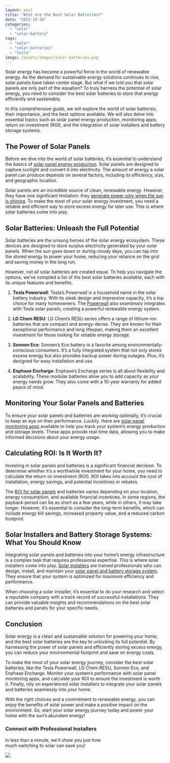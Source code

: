 ```yaml
---
layout: post
title: "What are the Best Solar Batteries?"
date: "2023-10-24"
categories: 
  - "solar"
  - "solar-battery"
tags: 
  - "solar"
  - "solar-batteries"
  - "tesla"
image: /assets/images/solar-batteries.png
---
```


Solar energy has become a powerful force in the world of renewable energy. As the demand for sustainable energy solutions continues to rise, solar panels have taken center stage. But what if we told you that solar panels are only part of the equation? To truly harness the potential of solar energy, you need to consider the best solar batteries to store that energy efficiently and sustainably.

In this comprehensive guide, we will explore the world of solar batteries, their importance, and the best options available. We will also delve into essential topics such as solar panel energy production, monitoring apps, return on investment (ROI), and the integration of solar installers and battery storage systems.

## The Power of Solar Panels

Before we dive into the world of solar batteries, it’s essential to understand the basics of [solar panel energy production](/how-much-energy-does-solar-panel-produce/). Solar panels are designed to capture sunlight and convert it into electricity. The amount of energy a solar panel can produce depends on several factors, including its efficiency, size, and geographic location.

Solar panels are an incredible source of clean, renewable energy. However, they have one significant limitation: they [generate power only when the sun is shining](/do-solar-panels-work-in-winter/). To make the most of your solar energy investment, you need a reliable and efficient way to store excess energy for later use. This is where solar batteries come into play.

## Solar Batteries: Unleash the Full Potential

Solar batteries are the unsung heroes of the solar energy ecosystem. These devices are designed to store surplus electricity generated by your solar panels. When the sun goes down or during cloudy days, you can tap into the stored energy to power your home, reducing your reliance on the grid and saving money in the long run.

However, not all solar batteries are created equal. To help you navigate the options, we’ve compiled a list of the best solar batteries available, each with its unique features and benefits.

1. **Tesla Powerwall**: Tesla’s Powerwall is a household name in the solar battery industry. With its sleek design and impressive capacity, it’s a top choice for many homeowners. The [Powerwall](https://www.tesla.com/powerwall) also seamlessly integrates with Tesla solar panels, creating a powerful renewable energy system.

3. **LG Chem RESU**: LG Chem’s RESU series offers a range of lithium-ion batteries that are compact and energy-dense. They are known for their exceptional performance and long lifespan, making them an excellent investment for those looking for reliable energy storage.

5. **Sonnen Eco**: Sonnen’s Eco battery is a favorite among environmentally-conscious consumers. It’s a fully integrated system that not only stores excess energy but also provides backup power during outages. Plus, it’s designed for easy installation and use.

7. **Enphase Encharge**: Enphase’s Encharge series is all about flexibility and scalability. These modular batteries allow you to add capacity as your energy needs grow. They also come with a 10-year warranty for added peace of mind.

## Monitoring Your Solar Panels and Batteries

To ensure your solar panels and batteries are working optimally, it’s crucial to keep an eye on their performance. Luckily, there are [solar panel monitoring apps](/solar-panels-monitoring-apps/) available to help you track your system’s energy production and storage levels. These apps provide real-time data, allowing you to make informed decisions about your energy usage.

## Calculating ROI: Is It Worth It?

Investing in solar panels and batteries is a significant financial decision. To determine whether it’s a worthwhile investment for your home, you need to calculate the return on investment (ROI). ROI takes into account the cost of installation, energy savings, and potential incentives or rebates.

The [ROI for solar panels](/solar-panel-roi/) and batteries varies depending on your location, energy consumption, and available financial incentives. In some regions, the payback period can be as short as a few years, while in others, it may take longer. However, it’s essential to consider the long-term benefits, which can include energy bill savings, increased property value, and a reduced carbon footprint.

## Solar Installers and Battery Storage Systems: What You Should Know

Integrating solar panels and batteries into your home’s energy infrastructure is a complex task that requires professional expertise. This is where solar installers come into play. [Solar installers](/) are trained professionals who can design, install, and maintain your [solar panel and battery storage system](/solar-installers-and-battery-storage-systems-what-you-should-know/). They ensure that your system is optimized for maximum efficiency and performance.

When choosing a solar installer, it’s essential to do your research and select a reputable company with a track record of successful installations. They can provide valuable insights and recommendations on the best solar batteries and panels for your specific needs.

## Conclusion

Solar energy is a clean and sustainable solution for powering your home, and the best solar batteries are the key to unlocking its full potential. By harnessing the power of solar panels and efficiently storing excess energy, you can reduce your environmental footprint and save on energy costs.

To make the most of your solar energy journey, consider the best solar batteries, like the Tesla Powerwall, LG Chem RESU, Sonnen Eco, and Enphase Encharge. Monitor your system’s performance with solar panel monitoring apps, and calculate your ROI to ensure the investment is worth it. Finally, rely on experienced solar installers to integrate your solar panels and batteries seamlessly into your home.

With the right choices and a commitment to renewable energy, you can enjoy the benefits of solar power and make a positive impact on the environment. So, start your solar energy journey today and power your home with the sun’s abundant energy!

### Connect with Professional Installers

In less than a minute, we'll show you just how  
much switching to solar can save you!

[![](images/button_get-a-quote-1.png)](/solar-utility/)
